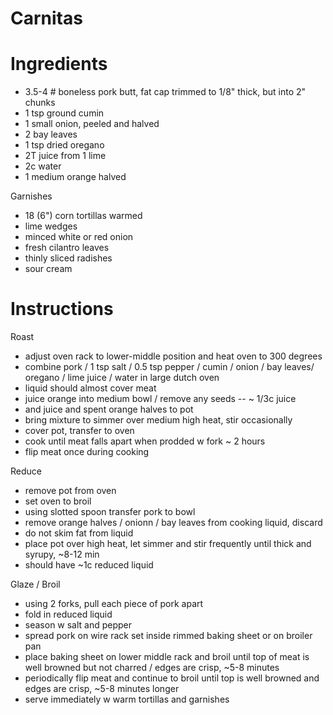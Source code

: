 # Carnitas

# Ingredients

- 3.5-4 # boneless pork butt, fat cap trimmed to 1/8" thick, but into 2" chunks
- 1 tsp ground cumin
- 1 small onion, peeled and halved
- 2 bay leaves
- 1 tsp dried oregano
- 2T juice from 1 lime
- 2c water
- 1 medium orange halved

Garnishes

- 18 (6") corn tortillas warmed
- lime wedges
- minced white or red onion
- fresh cilantro leaves
- thinly sliced radishes
- sour cream


# Instructions

Roast

- adjust oven rack to lower-middle position and heat oven to 300 degrees
- combine pork / 1 tsp salt / 0.5 tsp pepper / cumin / onion / bay leaves/ oregano / lime juice / water in large dutch oven
- liquid should almost cover meat
- juice orange into medium bowl / remove any seeds -- ~ 1/3c juice
- and juice and spent orange halves to pot
- bring mixture to simmer over medium high heat, stir occasionally
- cover pot, transfer to oven
- cook until meat falls apart when prodded w fork ~ 2 hours
- flip meat once during cooking

Reduce

- remove pot from oven
- set oven to broil
- using slotted spoon transfer pork to bowl
- remove orange halves / onionn / bay leaves from cooking liquid, discard
- do not skim fat from liquid
- place pot over high heat, let simmer and stir frequently until thick and syrupy, ~8-12 min
- should have ~1c reduced liquid

Glaze / Broil

- using 2 forks, pull each piece of pork apart
- fold in reduced liquid
- season w salt and pepper
- spread pork on wire rack set inside rimmed baking sheet or on broiler pan
- place baking sheet on lower middle rack and broil until top of meat is well browned but not charred / edges are crisp, ~5-8 minutes
- periodically flip meat and continue to broil until top is well browned and edges are crisp, ~5-8 minutes longer
- serve immediately w warm tortillas and garnishes




